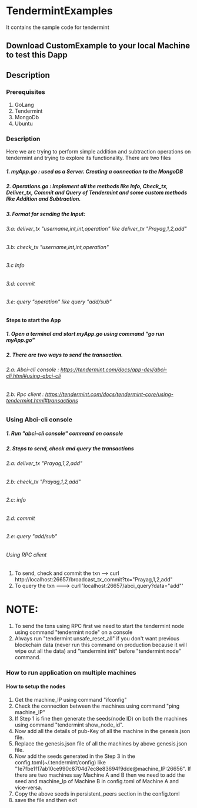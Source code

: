 # TendermintExamples
It contains the sample code for tendermint

## Download CustomExample to your local Machine to test this Dapp

## Description
### Prerequisites
1. GoLang
2. Tendermint
3. MongoDb
4. Ubuntu

### Description
Here we are trying to perform simple addition and subtraction operations on tendermint and trying to explore its functionality. 
There are two files 
##### 1. myApp.go  : used as a Server. Creating a connection to the MongoDB
##### 2. Operations.go : Implement all the methods like Info, Check_tx, Deliver_tx, Commit and Query of Tendermint and some custom methods like Addition and Subtraction.
##### 3. Format for sending the Input:
  ###### 3.a: deliver_tx "username,int,int,operation" like deliver_tx "Prayag,1,2,add"
  ###### 3.b: check_tx "username,int,int,operation"
  ###### 3.c  Info
  ###### 3.d: commit
  ###### 3.e: query "operation" like query "add/sub"

#### Steps to start the App
##### 1. Open a terminal and start myApp.go using command "go run myApp.go" 
##### 2. There are two ways to send the transaction. 
 ######  2.a: Abci-cli console : https://tendermint.com/docs/app-dev/abci-cli.html#using-abci-cli 
 ######  2.b: Rpc client : https://tendermint.com/docs/tendermint-core/using-tendermint.html#transactions 
    
### Using Abci-cli console
##### 1. Run "abci-cli console" command on console
##### 2. Steps to send, check and query the transactions
  ###### 2.a: deliver_tx "Prayag,1,2,add" 
  ###### 2.b: check_tx "Prayag,1,2,add"
  ###### 2.c: info
  ###### 2.d: commit
  ###### 2.e: query "add/sub"
  
###### Using RPC client
1. To send, check and commit the txn -->  curl http://localhost:26657/broadcast_tx_commit?tx=\"Prayag,1,2,add\"
2. To query the txn ---> curl 'localhost:26657/abci_query?data="add"'
# NOTE:
1.  To send the txns using RPC first we need to start the tendermint node using command "tendermint node" on a console
2. Always run "tendermint unsafe_reset_all" if you don't want previous blockchain data (never run this command on production because it will wipe out all the data) and "tendermint init" before "tendermint node" command.

    
### How to run application on multiple machines

#### How to setup the nodes
1. Get the machine_IP using command "ifconfig"
2. Check the connection between the machines using command "ping machine_IP"
3. If Step 1 is fine then generate the seeds(node ID) on both the machines using command "tendermint show_node_id".
4. Now add all the details of pub-Key of all the machine in the genesis.json file. 
4. Replace the genesis.json file of all the machines by above genesis.json file.
6. Now add the seeds generated in the Step 3 in the config.toml(~/.tendermint/config) like "1e7fbe1f17ab10ce990c8704d7ec8e83694f9dde@machine_IP:26656". If there are two machines say Machine A and B then we need to add the seed and machine_Ip of Machine B in config.toml of Machine A and vice-versa. 
7. Copy the above seeds in persistent_peers section in the config.toml
8. save the file and then exit
